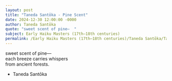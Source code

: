 ```yaml
---
layout: post
title: "Taneda Santōka - Pine Scent"
date: 2024-12-30 12:00:00 -0000
author: Taneda Santōka
quote: "sweet scent of pine—  "
subject: Early Haiku Masters (17th–18th centuries)
permalink: /Early Haiku Masters (17th–18th centuries)/Taneda Santōka/Taneda Santōka - Pine Scent
---
```


sweet scent of pine—  
   each breeze carries whispers  
      from ancient forests.

- Taneda Santōka
